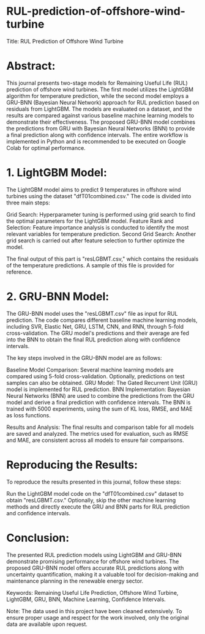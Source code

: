 # RUL-prediction-of-offshore-wind-turbine
Title: RUL Prediction of Offshore Wind Turbine

# Abstract:
This journal presents two-stage models for Remaining Useful Life (RUL) prediction of offshore wind turbines. The first model utilizes the LightGBM algorithm for temperature prediction, while the second model employs a GRU-BNN (Bayesian Neural Network) approach for RUL prediction based on residuals from LightGBM. The models are evaluated on a dataset, and the results are compared against various baseline machine learning models to demonstrate their effectiveness. The proposed GRU-BNN model combines the predictions from GRU with Bayesian Neural Networks (BNN) to provide a final prediction along with confidence intervals. The entire workflow is implemented in Python and is recommended to be executed on Google Colab for optimal performance.

# 1. LightGBM Model:
The LightGBM model aims to predict 9 temperatures in offshore wind turbines using the dataset "dfT01combined.csv." The code is divided into three main steps:

Grid Search: Hyperparameter tuning is performed using grid search to find the optimal parameters for the LightGBM model.
Feature Rank and Selection: Feature importance analysis is conducted to identify the most relevant variables for temperature prediction.
Second Grid Search: Another grid search is carried out after feature selection to further optimize the model.

The final output of this part is "resLGBMT.csv," which contains the residuals of the temperature predictions. A sample of this file is provided for reference.

# 2. GRU-BNN Model:
The GRU-BNN model uses the "resLGBMT.csv" file as input for RUL prediction. The code compares different baseline machine learning models, including SVR, Elastic Net, GRU, LSTM, CNN, and RNN, through 5-fold cross-validation. The GRU model's predictions and their average are fed into the BNN to obtain the final RUL prediction along with confidence intervals.

The key steps involved in the GRU-BNN model are as follows:

Baseline Model Comparison: Several machine learning models are compared using 5-fold cross-validation. Optionally, predictions on test samples can also be obtained.
GRU Model: The Gated Recurrent Unit (GRU) model is implemented for RUL prediction.
BNN Implementation: Bayesian Neural Networks (BNN) are used to combine the predictions from the GRU model and derive a final prediction with confidence intervals. The BNN is trained with 5000 experiments, using the sum of KL loss, RMSE, and MAE as loss functions.

Results and Analysis:
The final results and comparison table for all models are saved and analyzed. The metrics used for evaluation, such as RMSE and MAE, are consistent across all models to ensure fair comparisons.

# Reproducing the Results:
To reproduce the results presented in this journal, follow these steps:

Run the LightGBM model code on the "dfT01combined.csv" dataset to obtain "resLGBMT.csv."
Optionally, skip the other machine learning methods and directly execute the GRU and BNN parts for RUL prediction and confidence intervals.

# Conclusion:
The presented RUL prediction models using LightGBM and GRU-BNN demonstrate promising performance for offshore wind turbines. The proposed GRU-BNN model offers accurate RUL predictions along with uncertainty quantification, making it a valuable tool for decision-making and maintenance planning in the renewable energy sector.

Keywords: Remaining Useful Life Prediction, Offshore Wind Turbine, LightGBM, GRU, BNN, Machine Learning, Confidence Intervals.

Note: The data used in this project have been cleaned extensively. To ensure proper usage and respect for the work involved, only the original data are available upon request.
